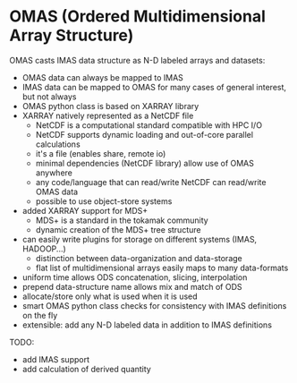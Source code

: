 **OMAS** (**O**rdered **M**ultidimensional **A**rray **S**tructure)
===================================================================

OMAS casts IMAS data structure as N-D labeled arrays and datasets:
* OMAS data can always be mapped to IMAS
* IMAS data can be mapped to OMAS for many cases of general interest, but not always
* OMAS python class is based on XARRAY library
* XARRAY natively represented as a NetCDF file
  - NetCDF is a computational standard compatible with HPC I/O
  - NetCDF supports dynamic loading and out-of-core parallel calculations
  - it's a file (enables share, remote io)
  - minimal dependencies (NetCDF library) allow use of OMAS anywhere
  - any code/language that can read/write NetCDF can read/write OMAS data
  - possible to use object-store systems
* added XARRAY support for MDS+
  - MDS+ is a standard in the tokamak community
  - dynamic creation of the MDS+ tree structure
* can easily write plugins for storage on different systems (IMAS, HADOOP...)
  - distinction between data-organization and data-storage
  - flat list of multidimensional arrays easily maps to many data-formats
* uniform time allows ODS concatenation, slicing, interpolation
* prepend data-structure name allows mix and match of ODS
* allocate/store only what is used when it is used
* smart OMAS python class checks for consistency with IMAS definitions on the fly
* extensible: add any N-D labeled data in addition to IMAS definitions

TODO:
* add IMAS support
* add calculation of derived quantity
